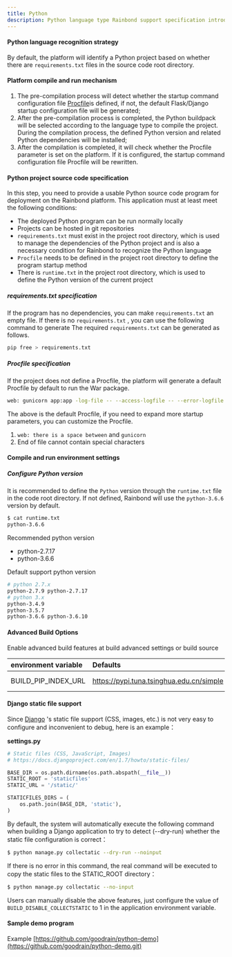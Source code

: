 ```yaml
---
title: Python
description: Python language type Rainbond support specification introduction
---
```


#### Python language recognition strategy

By default, the platform will identify a Python project based on whether there are `requirements.txt` files in the source code root directory.

#### Platform compile and run mechanism

1. The pre-compilation process will detect whether the startup command configuration file [Procfile](./procfile)is defined, if not, the default Flask/Django startup configuration file will be generated;
2. After the pre-compilation process is completed, the Python buildpack will be selected according to the language type to compile the project. During the compilation process, the defined Python version and related Python dependencies will be installed;
3. After the compilation is completed, it will check whether the Procfile parameter is set on the platform. If it is configured, the startup command configuration file Procfile will be rewritten.

#### Python project source code specification

In this step, you need to provide a usable Python source code program for deployment on the Rainbond platform. This application must at least meet the following conditions:

- The deployed Python program can be run normally locally
- Projects can be hosted in git repositories
- `requirements.txt` must exist in the project root directory, which is used to manage the dependencies of the Python project and is also a necessary condition for Rainbond to recognize the Python language
- `Procfile` needs to be defined in the project root directory to define the program startup method
- There is `runtime.txt` in the project root directory, which is used to define the Python version of the current project

##### requirements.txt specification

If the program has no dependencies, you can make `requirements.txt` an empty file. If there is no `requirements.txt` , you can use the following command to generate
The required `requirements.txt` can be generated as follows.

```bash
pip free > requirements.txt
```

##### Procfile specification

If the project does not define a Procfile, the platform will generate a default Procfile by default to run the War package.

```bash
web: gunicorn app:app -log-file -- --access-logfile -- --error-logfile --
```

The above is the default Procfile, if you need to expand more startup parameters, you can customize the Procfile.

1. `web: there is a space between` and `gunicorn`
2. End of file cannot contain special characters

#### Compile and run environment settings

##### Configure Python version

It is recommended to define the `Python` version through the `runtime.txt` file in the code root directory. If not defined, Rainbond will use the `python-3.6.6` version by default.

```bash
$ cat runtime.txt
python-3.6.6
```

Recommended python version

- python-2.7.17
- python-3.6.6

Default support python version

```bash
# python 2.7.x
python-2.7.9 python-2.7.17
# python 3.x
python-3.4.9
python-3.5.7
python-3.6.6 python-3.6.10
```

#### Advanced Build Options

Enable advanced build features at build advanced settings or build source

| environment variable                                                               | Defaults                                                                                                                 | illustrate  |
| :--------------------------------------------------------------------------------- | :----------------------------------------------------------------------------------------------------------------------- | :---------- |
| BUILD_PIP_INDEX_URL | https://pypi.tuna.tsinghua.edu.cn/simple | Pypi source |

#### Django static file support

Since [Django](https://www.djangoproject.com/) 's static file support (CSS, images, etc.) is not very easy to configure and inconvenient to debug, here is an example：

**settings.py**

```python
# Static files (CSS, JavaScript, Images)
# https://docs.djangoproject.com/en/1.7/howto/static-files/

BASE_DIR = os.path.dirname(os.path.abspath(__file__))
STATIC_ROOT = 'staticfiles'
STATIC_URL = '/static/'

STATICFILES_DIRS = (
    os.path.join(BASE_DIR, 'static'),
)
```

By default, the system will automatically execute the following command when building a Django application to try to detect (--dry-run) whether the static file configuration is correct：

```bash
$ python manage.py collectatic --dry-run --noinput
```

If there is no error in this command, the real command will be executed to copy the static files to the STATIC_ROOT directory：

```bash
$ python manage.py collectatic --no-input
```

Users can manually disable the above features, just configure the value of `BUILD_DISABLE_COLLECTSTATIC` to 1 in the application environment variable.

#### Sample demo program

Example [https://github.com/goodrain/python-demo](https://github.com/goodrain/python-demo.git)
